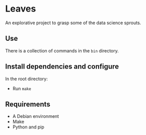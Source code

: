 # Leaves

An explorative project to grasp some of the data science sprouts.

## Use

There is a collection of commands in the `bin` directory.

## Install dependencies and configure
In the root directory:
- Run `make`

## Requirements
- A Debian environment
- Make
- Python and pip
